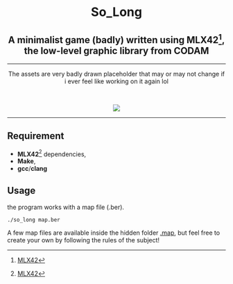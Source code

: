 # <h1 align="center">So_Long</h1>
## <h2 align="center">A minimalist game (badly) written using MLX42[^1], <br>the low-level graphic library from CODAM</h2>
---
<p align="center">The assets are very badly drawn placeholder that may or may not change if i ever feel like working on it again lol</p>
<br>
<p align="center"><img src="https://github.com/BaristAlana/so_long/assets/116071435/0f95d844-4786-4850-a5ad-a80ff95dd81c"></p>

---

## Requirement

+ **MLX42**[^1] dependencies,
+ **Make**,
+ **gcc**/**clang**

## Usage

the program works with a map file (.ber).


```SH
./so_long map.ber
```

A few map files are available inside the hidden folder [.map](.map), but feel free to create your own by following the rules of the subject!

[^1]: [MLX42](https://github.com/codam-coding-college/MLX42?tab=readme-ov-file)
